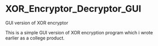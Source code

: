# XOR_Encryptor_Decryptor_GUI
GUI version of XOR encryptor


This is a simple GUI version of XOR encryption program which i wrote earlier as a college product.
